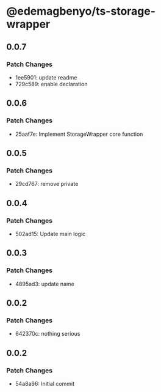 # @edemagbenyo/ts-storage-wrapper

## 0.0.7

### Patch Changes

- 1ee5901: update readme
- 729c589: enable declaration

## 0.0.6

### Patch Changes

- 25aaf7e: Implement StorageWrapper core function

## 0.0.5

### Patch Changes

- 29cd767: remove private

## 0.0.4

### Patch Changes

- 502ad15: Update main logic

## 0.0.3

### Patch Changes

- 4895ad3: update name

## 0.0.2

### Patch Changes

- 642370c: nothing serious

## 0.0.2

### Patch Changes

- 54a8a96: Initial commit
